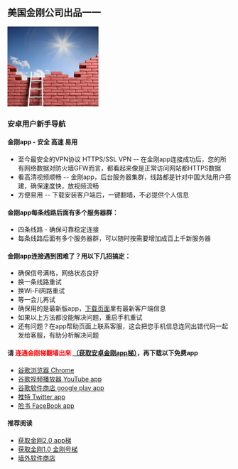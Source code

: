 ## 美国金刚公司出品一一

![image](l-w-s-athird.png)


### 安卓用户新手导航
#### 金刚app - 安全 高速 易用 
- 至今最安全的VPN协议 HTTPS/SSL VPN
-- 在金刚app连接成功后，您的所有网络数据对防火墙GFW而言，都看起来像是正常访问网站都HTTPS数据
- 看高清视频顺畅
-- 金刚app，后台服务器集群，线路都是针对中国大陆用户搭建，确保速度快，放视频流畅
- 方便易用
-- 下载安装客户端后，一键翻墙，不必提供个人信息

#### 金刚app每条线路后面有多个服务器群：
- 四条线路 - 确保可靠稳定连接
- 每条线路后面有多个服务器群，可以随时按需要增加成百上千新服务器

#### 金刚app连接遇到困难了？用以下几招搞定：
- 确保信号满格，网络状态良好
- 换一条线路重试
- 换Wi-Fi网路重试
- 等一会儿再试
- 确保用的是最新版app，[下载页面](https://github.com/a2zitpro/web/blob/master/dl.md)里有最新客户端信息
- 如果以上方法都没能解决问题，重启手机重试
- 还有问题？在app帮助页面上联系客服，这会把您手机信息连同出错代码一起发给客服，有助分析解决问题

#### 请<font color="Red"> 连通金刚梯翻墙出来 </font>[（获取安卓金刚app梯）](https://github.com/a2zitpro/web/blob/master/dl.md)，再下载以下免费app
- [谷歌浏览器 Chrome](https://github.com/a2zitpro/web/blob/master/downloadchrome.md)
- [谷歌视频播放器 YouTube app](https://github.com/a2zitpro/web/blob/master/downloadyoutubeapp.md)
- [谷歌软件商店 google play app](https://github.com/a2zitpro/web/blob/master/downloadgoogleplayapp.md)
- [推特 Twitter app](https://github.com/a2zitpro/web/blob/master/downloadtwitterapp.md)
- [脸书 FaceBook app](https://github.com/a2zitpro/web/blob/master/downloadfacebookapp.md)

#### 推荐阅读
- [获取金刚2.0 app梯](https://github.com/a2zitpro/web/blob/master/dl.md)
- [获取金刚1.0 金刚号梯](https://github.com/a2zitpro/web/blob/master/金刚产品-金刚1.0金刚号梯.md)
- [墙外软件商店](https://github.com/a2zitpro/web/blob/master/appstores.md)
